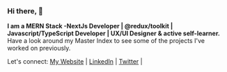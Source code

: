### Hi there, 👋

<strong> I am a MERN Stack -NextJs Developer | @redux/toolkit | Javascript/TypeScript Developer | UX/UI Designer & active self-learner. </strong>Have a look around my Master Index to see some of the projects I've worked on previously. 

Let's connect: 
[My Website](https://www.oreolnoumodong.com) |
[LinkedIn](https://www.linkedin.com/in/oreolnoumodong) |
[Twitter](https://twitter.com/JuniorOreol) |
</strong>

<!--
**noutijo/noutijo** is a ✨ _special_ ✨ repository because its `README.md` (this file) appears on your GitHub profile.

Here are some ideas to get you started:

- 🔭 I’m currently working on ...
- 🌱 I’m currently learning ...
- 👯 I’m looking to collaborate on ...
- 🤔 I’m looking for help with ...
- 💬 Ask me about ...
- 📫 How to reach me: ...
- 😄 Pronouns: ...
- ⚡ Fun fact: ...
-->
